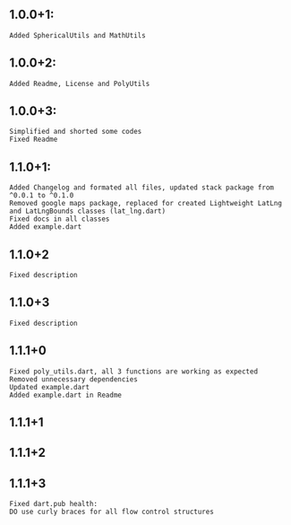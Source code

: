 ## 1.0.0+1:
    Added SphericalUtils and MathUtils

## 1.0.0+2:
    Added Readme, License and PolyUtils

## 1.0.0+3:
    Simplified and shorted some codes
    Fixed Readme

## 1.1.0+1:
    Added Changelog and formated all files, updated stack package from ^0.0.1 to ^0.1.0
    Removed google maps package, replaced for created Lightweight LatLng and LatLngBounds classes (lat_lng.dart)
    Fixed docs in all classes
    Added example.dart

## 1.1.0+2
    Fixed description

## 1.1.0+3
    Fixed description

## 1.1.1+0
    Fixed poly_utils.dart, all 3 functions are working as expected
    Removed unnecessary dependencies
    Updated example.dart
    Added example.dart in Readme

## 1.1.1+1
## 1.1.1+2
## 1.1.1+3
    Fixed dart.pub health:
    DO use curly braces for all flow control structures
